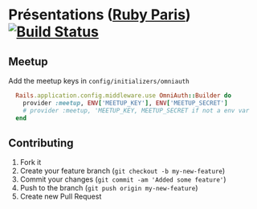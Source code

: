 # Présentations ([Ruby Paris](http://www.rubyparis.org)) [![Build Status](https://travis-ci.org/tibastral/presentations.png?branch=master)](https://travis-ci.org/tibastral/presentations)

## Meetup

Add the meetup keys in `config/initializers/omniauth`

```ruby
  Rails.application.config.middleware.use OmniAuth::Builder do
    provider :meetup, ENV['MEETUP_KEY'], ENV['MEETUP_SECRET']
    # provider :meetup, 'MEETUP_KEY, MEETUP_SECRET if not a env var
  end
```

## Contributing

1. Fork it
2. Create your feature branch (`git checkout -b my-new-feature`)
3. Commit your changes (`git commit -am 'Added some feature'`)
4. Push to the branch (`git push origin my-new-feature`)
5. Create new Pull Request
